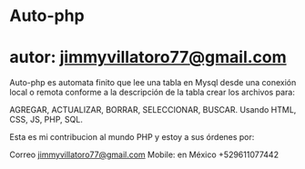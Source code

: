 # Auto-php
# autor: jimmyvillatoro77@gmail.com

Auto-php es automata finito que lee una tabla en Mysql desde una conexión local o remota conforme a la descripción de la tabla crear los archivos para:

AGREGAR, ACTUALIZAR, BORRAR, SELECCIONAR, BUSCAR. Usando HTML, CSS, JS, PHP, SQL.

Esta es mi contribucion al mundo PHP y estoy a sus órdenes por:

Correo jimmyvillatoro77@gmail.com
Mobile: en México +529611077442
